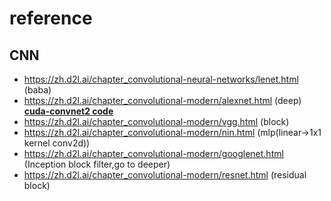 # reference

## CNN
- https://zh.d2l.ai/chapter_convolutional-neural-networks/lenet.html (baba)
- https://zh.d2l.ai/chapter_convolutional-modern/alexnet.html (deep) [**cuda-convnet2 code**](https://github.com/akrizhevsky/cuda-convnet2)
- https://zh.d2l.ai/chapter_convolutional-modern/vgg.html (block)
- https://zh.d2l.ai/chapter_convolutional-modern/nin.html (mlp(linear->1x1 kernel conv2d))
- https://zh.d2l.ai/chapter_convolutional-modern/googlenet.html (Inception block filter,go to deeper)
- https://zh.d2l.ai/chapter_convolutional-modern/resnet.html (residual block)